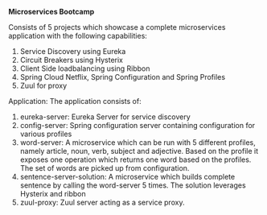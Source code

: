 <B> Microservices Bootcamp </B>

Consists of 5 projects which showcase a complete microservices application with the following capabilities: 
1. Service Discovery using Eureka 
2. Circuit Breakers using Hysterix
3. Client Side loadbalancing using Ribbon 
4. Spring Cloud Netflix, Spring Configuration and Spring Profiles 
5. Zuul for proxy 

Application: The application consists of: 

1. eureka-server: Eureka Server for service discovery
2. config-server: Spring configuration server containing configuration for various profiles 
3. word-server: A microservice which can be run with 5 different profiles, namely article, noun, verb, subject and adjective. Based on the profile it exposes one operation which returns one word based on the profiles. The set of words are picked up from configuration. 
4. sentence-server-solution: A microservice which builds  complete sentence by calling the word-server 5 times. The solution leverages Hysterix and ribbon 
5. zuul-proxy: Zuul server acting as a service proxy. 
